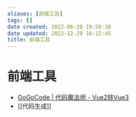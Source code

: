```yaml
---
aliases: [前端工具]
tags: []
date created: 2022-06-20 19:58:18
date updated: 2022-12-29 16:12:45
title: 前端工具
---
```


# 前端工具

- [GoGoCode | 代码魔法师 - Vue2转Vue3](https://gogocode.io/zh)
- [[代码生成]]
